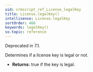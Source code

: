 ```yaml
---
uid: crmscript_ref_License_legalKey
title: License.legalKey()
intellisense: License.legalKey
sortOrder: 460
keywords: legalKey()
so.topic: reference
---
```



Deprecated in 7.1.


Determines if a license key is legal or not.


* **Returns:** true if the key is legal.


